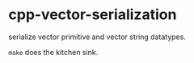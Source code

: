 # cpp-vector-serialization

serialize vector primitive and vector string datatypes.

`make` does the kitchen sink.

